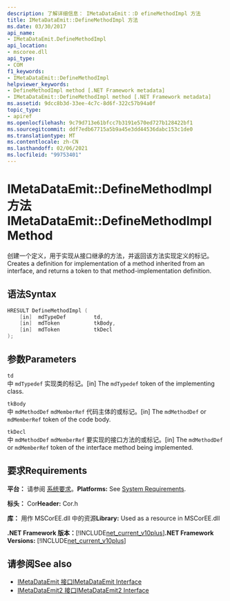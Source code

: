 ```yaml
---
description: 了解详细信息： IMetaDataEmit：:D efineMethodImpl 方法
title: IMetaDataEmit::DefineMethodImpl 方法
ms.date: 03/30/2017
api_name:
- IMetaDataEmit.DefineMethodImpl
api_location:
- mscoree.dll
api_type:
- COM
f1_keywords:
- IMetaDataEmit::DefineMethodImpl
helpviewer_keywords:
- DefineMethodImpl method [.NET Framework metadata]
- IMetaDataEmit::DefineMethodImpl method [.NET Framework metadata]
ms.assetid: 9dcc8b3d-33ee-4c7c-8d6f-322c57b94a0f
topic_type:
- apiref
ms.openlocfilehash: 9c79d713e61bfcc7b3191e570ed727b128422bf1
ms.sourcegitcommit: ddf7edb67715a5b9a45e3dd44536dabc153c1de0
ms.translationtype: MT
ms.contentlocale: zh-CN
ms.lasthandoff: 02/06/2021
ms.locfileid: "99753401"
---
```

# <a name="imetadataemitdefinemethodimpl-method"></a><span data-ttu-id="8a8e7-103">IMetaDataEmit::DefineMethodImpl 方法</span><span class="sxs-lookup"><span data-stu-id="8a8e7-103">IMetaDataEmit::DefineMethodImpl Method</span></span>

<span data-ttu-id="8a8e7-104">创建一个定义，用于实现从接口继承的方法，并返回该方法实现定义的标记。</span><span class="sxs-lookup"><span data-stu-id="8a8e7-104">Creates a definition for implementation of a method inherited from an interface, and returns a token to that method-implementation definition.</span></span>  
  
## <a name="syntax"></a><span data-ttu-id="8a8e7-105">语法</span><span class="sxs-lookup"><span data-stu-id="8a8e7-105">Syntax</span></span>  
  
```cpp  
HRESULT DefineMethodImpl (
    [in]  mdTypeDef         td,
    [in]  mdToken           tkBody,
    [in]  mdToken           tkDecl  
);  
```  
  
## <a name="parameters"></a><span data-ttu-id="8a8e7-106">参数</span><span class="sxs-lookup"><span data-stu-id="8a8e7-106">Parameters</span></span>  

 `td`  
 <span data-ttu-id="8a8e7-107">中 `mdTypedef` 实现类的标记。</span><span class="sxs-lookup"><span data-stu-id="8a8e7-107">[in] The `mdTypedef` token of the implementing class.</span></span>  
  
 `tkBody`  
 <span data-ttu-id="8a8e7-108">中 `mdMethodDef` `mdMemberRef` 代码主体的或标记。</span><span class="sxs-lookup"><span data-stu-id="8a8e7-108">[in] The `mdMethodDef` or `mdMemberRef` token of the code body.</span></span>  
  
 `tkDecl`  
 <span data-ttu-id="8a8e7-109">中 `mdMethodDef` `mdMemberRef` 要实现的接口方法的或标记。</span><span class="sxs-lookup"><span data-stu-id="8a8e7-109">[in] The `mdMethodDef` or `mdMemberRef` token of the interface method being implemented.</span></span>  
  
## <a name="requirements"></a><span data-ttu-id="8a8e7-110">要求</span><span class="sxs-lookup"><span data-stu-id="8a8e7-110">Requirements</span></span>  

 <span data-ttu-id="8a8e7-111">**平台：** 请参阅 [系统要求](../../get-started/system-requirements.md)。</span><span class="sxs-lookup"><span data-stu-id="8a8e7-111">**Platforms:** See [System Requirements](../../get-started/system-requirements.md).</span></span>  
  
 <span data-ttu-id="8a8e7-112">**标头：** Cor</span><span class="sxs-lookup"><span data-stu-id="8a8e7-112">**Header:** Cor.h</span></span>  
  
 <span data-ttu-id="8a8e7-113">**库：** 用作 MSCorEE.dll 中的资源</span><span class="sxs-lookup"><span data-stu-id="8a8e7-113">**Library:** Used as a resource in MSCorEE.dll</span></span>  
  
 <span data-ttu-id="8a8e7-114">**.NET Framework 版本：**[!INCLUDE[net_current_v10plus](../../../../includes/net-current-v10plus-md.md)]</span><span class="sxs-lookup"><span data-stu-id="8a8e7-114">**.NET Framework Versions:** [!INCLUDE[net_current_v10plus](../../../../includes/net-current-v10plus-md.md)]</span></span>  
  
## <a name="see-also"></a><span data-ttu-id="8a8e7-115">请参阅</span><span class="sxs-lookup"><span data-stu-id="8a8e7-115">See also</span></span>

- [<span data-ttu-id="8a8e7-116">IMetaDataEmit 接口</span><span class="sxs-lookup"><span data-stu-id="8a8e7-116">IMetaDataEmit Interface</span></span>](imetadataemit-interface.md)
- [<span data-ttu-id="8a8e7-117">IMetaDataEmit2 接口</span><span class="sxs-lookup"><span data-stu-id="8a8e7-117">IMetaDataEmit2 Interface</span></span>](imetadataemit2-interface.md)
